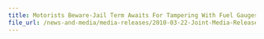 ```yaml
---
title: Motorists Beware-Jail Term Awaits For Tampering With Fuel Gauges 
file_url: /news-and-media/media-releases/2010-03-22-Joint-Media-Release.pdf
---
```

